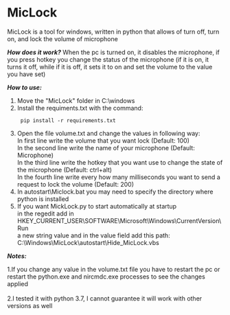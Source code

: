 # MicLock
MicLock is a tool for windows, written in python that allows of turn off, turn on, and lock the volume of microphone

***How does it work?***
When the pc is turned on, it disables the microphone, if you press hotkey you change the status of the microphone 
(if it is on, it turns it off, while if it is off, it sets it to on and set the volume to the value you have set)

***How to use:***
1. Move the "MicLock" folder in C:\windows <br />
2. Install the requiments.txt with the command: 
   ```
    pip install -r requirements.txt
   ```
3. Open the file volume.txt and change the values in following way: <br />
   In first line write the volume that you want lock (Default: 100) <br />
   In the second line write the name of your microphone (Default: Microphone) <br />
   In the third line write the hotkey that you want use to change the state of the microphone (Default: ctrl+alt) <br />
   In the fourth line write every how many milliseconds you want to send a request to lock the volume (Default: 200) <br />
4. In autostart\Miclock.bat you may need to specify the directory where python is installed <br />
5. If you want MickLock.py to start automatically at startup <br />
   in the regedit add in HKEY_CURRENT_USER\SOFTWARE\Microsoft\Windows\CurrentVersion\Run <br />
   a new string value and in the value field add this path: C:\Windows\MicLock\autostart\Hide_MicLock.vbs<br />


***Notes:***

1.If you change any value in the volume.txt file you have to restart the pc or restart 
  the python.exe and nircmdc.exe processes to see the changes applied <br />  
2.I tested it with python 3.7, I cannot guarantee it will work with other versions as well



